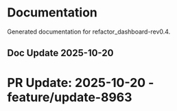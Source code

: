 # Documentation

Generated documentation for refactor_dashboard-rev0.4.

## Doc Update 2025-10-20

# PR Update: 2025-10-20 - feature/update-8963

